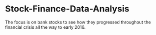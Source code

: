 # Stock-Finance-Data-Analysis
The focus is on bank stocks to see how they progressed throughout the financial crisis all the way to early 2016.
